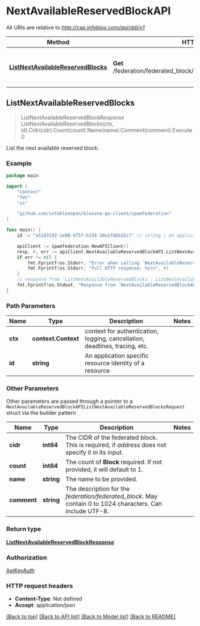 # NextAvailableReservedBlockAPI

All URIs are relative to *http://csp.infoblox.com/api/ddi/v1*

Method | HTTP request | Description
------------- | ------------- | -------------
[**ListNextAvailableReservedBlocks**](NextAvailableReservedBlockAPI.md#ListNextAvailableReservedBlocks) | **Get** /federation/federated_block/{id}/next_available_reserved_block | List the next available reserved block.



## ListNextAvailableReservedBlocks

> ListNextAvailableReservedBlockResponse ListNextAvailableReservedBlocks(ctx, id).Cidr(cidr).Count(count).Name(name).Comment(comment).Execute()

List the next available reserved block.



### Example

```go
package main

import (
	"context"
	"fmt"
	"os"

	"github.com/infobloxopen/bloxone-go-client/ipamfederation"
)

func main() {
	id := "a5183192-1e00-475f-b334-38e1f0bb1bc7" // string | An application specific resource identity of a resource

	apiClient := ipamfederation.NewAPIClient()
	resp, r, err := apiClient.NextAvailableReservedBlockAPI.ListNextAvailableReservedBlocks(context.Background(), id).Execute()
	if err != nil {
		fmt.Fprintf(os.Stderr, "Error when calling `NextAvailableReservedBlockAPI.ListNextAvailableReservedBlocks``: %v\n", err)
		fmt.Fprintf(os.Stderr, "Full HTTP response: %v\n", r)
	}
	// response from `ListNextAvailableReservedBlocks`: ListNextAvailableReservedBlockResponse
	fmt.Fprintf(os.Stdout, "Response from `NextAvailableReservedBlockAPI.ListNextAvailableReservedBlocks`: %v\n", resp)
}
```

### Path Parameters


Name | Type | Description  | Notes
------------- | ------------- | ------------- | -------------
**ctx** | **context.Context** | context for authentication, logging, cancellation, deadlines, tracing, etc.
**id** | **string** | An application specific resource identity of a resource | 

### Other Parameters

Other parameters are passed through a pointer to a `NextAvailableReservedBlockAPIListNextAvailableReservedBlocksRequest` struct via the builder pattern


Name | Type | Description  | Notes
------------- | ------------- | ------------- | -------------
**cidr** | **int64** | The CIDR of the federated block. This is required, if _address_ does not specify it in its input. | 
**count** | **int64** | The count of __Block__ required. If not provided, it will default to 1. | 
**name** | **string** | The name to be provided. | 
**comment** | **string** | The description for the _federation/federated_block_. May contain 0 to 1024 characters. Can include UTF-8. | 

### Return type

[**ListNextAvailableReservedBlockResponse**](ListNextAvailableReservedBlockResponse.md)

### Authorization

[ApiKeyAuth](../README.md#ApiKeyAuth)

### HTTP request headers

- **Content-Type**: Not defined
- **Accept**: application/json

[[Back to top]](#) [[Back to API list]](../README.md#documentation-for-api-endpoints)
[[Back to Model list]](../README.md#documentation-for-models)
[[Back to README]](../README.md)

